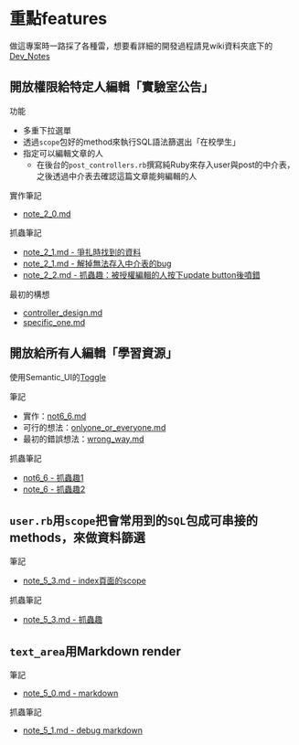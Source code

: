# 重點features

做這專案時一路採了各種雷，想要看詳細的開發過程請見wiki資料夾底下的[Dev_Notes](https://github.com/NickWarm/MuCat_v1/tree/master/wiki/Dev_Notes)

## 開放權限給特定人編輯「實驗室公告」

功能
- 多重下拉選單
- 透過`scope`包好的method來執行SQL語法篩選出「在校學生」
- 指定可以編輯文章的人
  - 在後台的`post_controllers.rb`撰寫純Ruby來存入user與post的中介表，之後透過中介表去確認這篇文章能夠編輯的人

實作筆記
- [note_2_0.md](https://github.com/NickWarm/MuCat_v1/blob/master/wiki/Dev_Notes/note_2_0.md)


抓蟲筆記
- [note_2_1.md - 爭扎時找到的資料](https://github.com/NickWarm/MuCat_v1/blob/master/wiki/Dev_Notes/note_2_1.md#爭扎時找到的資料)
- [note_2_1.md - 解掉無法存入中介表的bug](https://github.com/NickWarm/MuCat_v1/blob/master/wiki/Dev_Notes/note_2_1.md#解掉無法存入中介表的bug)
- [note_2_2.md - 抓蟲趣：被授權編輯的人按下update button後噴錯](https://github.com/NickWarm/MuCat_v1/blob/master/wiki/Dev_Notes/note_2_2.md)

最初的構想
- [controller_design.md](https://github.com/NickWarm/MuCat_v1/blob/master/wiki/features/professor_assigned/controller_design.md)
- [specific_one.md](https://github.com/NickWarm/MuCat_v1/blob/master/wiki/features/professor_assigned/specific_one.md)

## 開放給所有人編輯「學習資源」

使用Semantic_UI的[Toggle](http://semantic-ui.com/modules/checkbox.html#toggle)

筆記
- 實作：[not6_6.md](https://github.com/NickWarm/MuCat_v1/blob/master/wiki/Dev_Notes/note_6.md)
- 可行的想法：[onlyone_or_everyone.md](https://github.com/NickWarm/MuCat_v1/blob/master/wiki/features/other_can_edit/onlyone_or_everyone.md)
- 最初的錯誤想法：[wrong_way.md](https://github.com/NickWarm/MuCat_v1/blob/master/wiki/features/other_can_edit/wrong_way.md)

抓蟲筆記
- [not6_6 - 抓蟲趣1](https://github.com/NickWarm/MuCat_v1/blob/master/wiki/Dev_Notes/note_6.md#抓蟲趣)
- [note_6 - 抓蟲趣2](https://github.com/NickWarm/MuCat_v1/blob/master/wiki/Dev_Notes/note_6.md#抓蟲趣2)

## `user.rb`用`scope`把會常用到的`SQL`包成可串接的methods，來做資料篩選

筆記
- [note_5_3.md - index頁面的scope](https://github.com/NickWarm/MuCat_v1/blob/master/wiki/Dev_Notes/note_5_3.md#index頁面的scope)

抓蟲筆記
- [note_5_3.md - 抓蟲趣](https://github.com/NickWarm/MuCat_v1/blob/master/wiki/Dev_Notes/note_5_3.md#抓蟲趣)


## `text_area`用Markdown render

筆記
- [note_5_0.md - markdown](https://github.com/NickWarm/MuCat_v1/blob/master/wiki/Dev_Notes/note_5_0.md#markdown)

抓蟲筆記
- [note_5_1.md - debug markdown](https://github.com/NickWarm/MuCat_v1/blob/master/wiki/Dev_Notes/note_5_1.md#debug-markdown)
